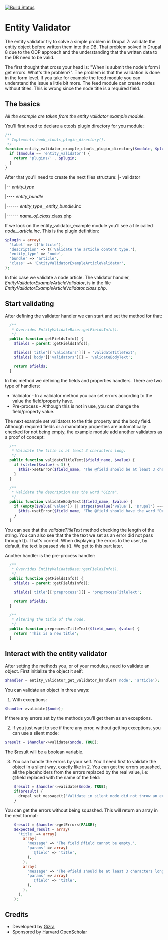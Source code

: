 [![Build Status](https://travis-ci.org/Gizra/entity_validator.svg?branch=7.x-1.x)](https://travis-ci.org/Gizra/entity_validator)

# Entity Validator
The entity validator try to solve a simple problem in Drupal 7: validate the
entity object before written them into the DB. That problem solved in Drupal 8
due to the OOP approach and the understanding that the written data to the DB
need to be valid.

The first thought that cross your head is: "When is submit the node's form i get
errors. What's the problem?". The problem is that the validation is done in the
form level. If you take for example the feed module you can understand the issue
a little bit more. The feed module can create nodes without titles. This is
wrong since the node title is a required field.

## The basics
*All the example are taken from the entity validator example module.*

You'll first need to declare a ctools plugin directory for you module:
```php
/**
 * Implements hook_ctools_plugin_directory().
 */
function entity_validator_example_ctools_plugin_directory($module, $plugin) {
  if ($module == 'entity_validator') {
    return 'plugins/' . $plugin;
  }
}

```

After that you'll need to create the next files structure:
|- validator

|-- *entity_type*

|---- *entity_bundle*

|------ *entity_type*__*entity_bundle*.inc

|------ *name_of_class*.class.php

If we look on the entity_validator_example module you'll see a file called
*node__article.inc*. This is the plugin definition:
```php
$plugin = array(
  'label' => t('Article'),
  'description' => t('Validate the article content type.'),
  'entity_type' => 'node',
  'bundle' => 'article',
  'class' => 'EntityValidatorExampleArticleValidator',
);

```
In this case we validate a node article. The validator handler,
*EntityValidatorExampleArticleValidator*, is in the file
*EntityValidatorExampleArticleValidator.class.php*.

## Start validating
After defining the validator handler we can start and set the method for that:
```php
  /**
   * Overrides EntityValidateBase::getFieldsInfo().
   */
  public function getFieldsInfo() {
    $fields = parent::getFieldsInfo();

    $fields['title']['validators'][] = 'validateTitleText';
    $fields['body']['validators'][] = 'validateBodyText';

    return $fields;
  }
```

In this method we defining the fields and properties handlers. There are two
type of handlers:
  - Validator - In a validator method you can set errors according to the
    value the field/property have.
  - Pre-process - Although this is not in use, you can change the field/property
    value.

The next example set validators to the title property and the body field.
Although required fields or a mandatory properties are automatically checked
for not being empty, the example module add another validators as a proof of
concept:
```php
  /**
   * Validate the title is at least 3 characters long.
   */
  public function validateTitleText($field_name, $value) {
    if (strlen($value) < 3) {
      $this->setError($field_name, 'The @field should be at least 3 characters long.');
    }
  }

  /**
   * Validate the description has the word "Gizra".
   */
  public function validateBodyText($field_name, $value) {
    if (empty($value['value']) || strpos($value['value'], 'Drupal') === FALSE) {
      $this->setError($field_name, 'The @field should have the word "Drupal".');
    }
  }
```

You can see that the *validateTitleText* method checking the length of the
string.
You can also see that the the text we set as an error did not pass
through t(). That's correct. When displaying the errors to the user, by default,
the text is passed via t(). We get to this part later.

Another handler is the pre-process handler:
```php
  /**
   * Overrides EntityValidateBase::getFieldsInfo().
   */
  public function getFieldsInfo() {
    $fields = parent::getFieldsInfo();

    $fields['title']['preprocess'][] = 'preprocessTitleText';

    return $fields;
  }

  /**
   * Altering the title of the node.
   */
  public function preprocessTitleText($field_name, $value) {
    return 'This is a new title';
  }
```

## Interact with the entity validator
After setting the methods you, or of your modules, need to validate an object.
First initialize the object it self:

```php
$handler = entity_validator_get_validator_handler('node', 'article');
```

You can validate an object in three ways:
1. With exceptions:
```php
$handler->validate($node);
```
If there any errors set by the methods you'll get them as an exceptions.

2. If you just want to see if there any error, without getting exceptions, you
can use a silent mode:

```php
$result = $handler->validate($node, TRUE);
```
The $result will be a boolean variable.

3. You can handle the errors by your self. You'll need first to validate the
object in a silent way, exactly like in 2. You can get the errors squashed, all
the placeholders from the errors replaced by the real value, i.e: @field
replaced with the name of the field:

```php
    $result = $handler->validate($node, TRUE);
    if($result) {
      drupal_set_message(t('Validate in silent mode did not throw an exception.'), 'error');
    }
```

You can get the errors without being squashed. This will return an array in the
next format:
```php
    $result = $handler->getErrors(FALSE);
    $expected_result = array(
      'title' => array(
        array(
          'message' => 'The field @field cannot be empty.',
          'params' => array(
            '@field' => 'title',
          ),
        ),
        array(
          'message' => 'The @field should be at least 3 characters long.',
          'params' => array(
            '@field' => 'title',
          ),
        ),
      ),
    );
```

## Credits

* Developerd by [Gizra](http://gizra.com)
* Sponsored by [Harvard OpenScholar](http://openscholar.harvard.edu/)
